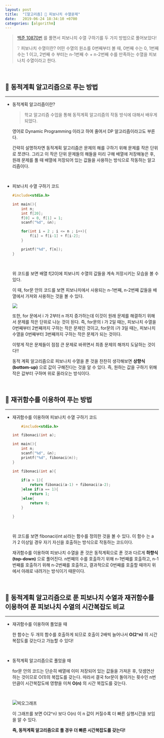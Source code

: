 ```yaml
---
layout: post
title:  "[알고리즘] 🐪 피보나치 수열문제"
date:   2019-06-24 18:34:10 +0700
categories: [algorithm]
---
```


> [백준 10870번](https://www.acmicpc.net/problem/10870) 를 풀면서 피보나치 수열 구하기를 두 가지 방법으로 풀어보았다!
>
> ❔ 피보나치 수열이란?
> 어떤 수열의 원소를 0번째부터 볼 때, 0번째 수는 0, 1번째 수는 1 이고, 2번째 수 부터는 n-1번째 수 + n-2번째 수를 만족하는 수열을 피보나치 수열이라고 한다. 

<br>

## 🏢 동적계획 알고리즘으로 푸는 방법
---

- 동적계획 알고리즘이란?

	> 학교 알고리즘 수업을 통해 동적계획 알고리즘의 작동 방식에 대해서 배우게 되었다. 

	영어로 Dynamic Programming 이라고 하여 줄여서 DP 알고리즘이라고도 부른다.

	간략히 설명하자면 동적계획 알고리즘은 문제의 해를 구하기 위해 문제를 작은 단위로 쪼갠다. 그리고 이 작은 단위 문제들의 해들을 미리 구해 배열에 저장해놓은 후, 원래 문제를 풀 때 배열에 저장되어 있는 값들을 사용하는 방식으로 작동하는 알고리즘이다.

	<br>

- 피보나치 수열 구하기 코드

	~~~c
	#include<stdio.h>

	int main(){
		int n;
		int f[20];  
		f[0] = 0, f[1] = 1;
		scanf("%d", &n);
	
		for(int i = 2 ; i <= n ; i++){
			f[i] = f[i-1] + f[i-2];
		}
	
		printf("%d", f[n]);
	}
	~~~

	<br>

	위 코드를 보면 배열 f[20]에 피보나치 수열의 값들을 계속 저장시키는 모습을 볼 수 있다. 

	이 때, for문 안의 코드를 보면 피보나치에서 사용되는 n-1번째, n-2번째 값들을 배열에서 가져와 사용하는 것을 볼 수 있다. 

	<img src = "https://user-images.githubusercontent.com/31889335/59999639-72b4e380-969d-11e9-81d7-c2ab02fbf6dc.PNG" >

	<br>

	또한, for 문에서 i 가 2부터 n 까지 증가하는데 이것이 원래 문제를 해결하기 위해서 문제를 작은 단위로 나눈 것이 된다. 즉, for문의 i 가 2일 때는, 피보나치 수열을 0번째부터 2번째까지 구하는 작은 문제인 것이고, for문의 i가 3일 때는, 피보나치 수열을 0번째부터 3번째까지 구하는 작은 문제가 되는 것이다.

	이렇게 작은 문제들이 점점 큰 문제로 바뀌면서 최종 문제의 해까지 도달하는 것이다!!

	동적 계획 알고리즘으로 피보나치 수열을 푼 것을 찬찬히 생각해보면 __상향식(bottom-up)__ 으로 값이 구해진다는 것을 알 수 있다. 즉, 원하는 값을 구하기 위해 작은 값부터 구하며 위로 올라오는 방식이다.

	<br>

## 📢 재귀함수를 이용하여 푸는 방법
---

- 재귀함수를 이용하여 피보나치 수열 구하기 코드

	~~~c
		#include<stdio.h>

	int fibonaci(int a);

	int main(){
		int n;
		scanf("%d", &n);
		printf("%d", fibonaci(n));
	} 

	int fibonaci(int a){
		
		if(a > 1){
			return fibonaci(a-1) + fibonaci(a-2);	
		}else if(a == 1){
			return 1;
		}else{
			return 0;
		}
		
	}
	~~~

	<br>

	위 코드를 보면 fibonaci(int a)라는 함수를 정의한 것을 볼 수 있다. 이 함수 는 a 가 2 이상일 경우 자기 자신을 호출하는 방식으로 작동하는 코드이다. 

	재귀함수를 이용하여 피보나치 수열을 푼 것은 동적계획으로 푼 것과 다르게 __하향식(top-down)__ 으로 풀어진다. n번째의 수를 호출하기 위해 n-1번째를 호출하고, n-1번째를 호출하기 위해 n-2번째를 호출하고, 결과적으로 0번째를 호출할 때까지 위에서 아래로 내려가는 방식이기 때문이다.

	<br>

## 💁 동적계획 알고리즘으로 푼 피보나치 수열과 재귀함수를 이용하여 푼 피보나치 수열의 시간복잡도 비교
---

- 재귀함수를 이용하여 풀었을 때

	한 함수는 두 개의 함수를 호출하게 되므로 호출이 2배씩 늘어나서 __O(2^n)__ 의 시간복잡도를 갖는다고 가늠할 수 있다!

	<br>

- 동적계획 알고리즘으로 풀었을 때

	for문 안의 코드는 단순히 배열에 이미 저장되어 있는 값들을 가져온 후, 덧셈연산 하는 것이므로 O(1)의 복잡도를 갖는다. 따라서 결국 for문이 돌아가는 횟수인 n번만큼이 시간복잡도에 영향을 미쳐 __O(n)__ 의 시간 복잡도를 갖는다.

	<br>

	![빅오그래프](https://user-images.githubusercontent.com/31889335/57003736-a1658f00-6c03-11e9-89f8-3e814df31eee.PNG) 

	이 그래프를 보면 O(2^n) 보다 O(n) 이 n 값이 커질수록 더 빠른 실행시간을 보임을 알 수 있다. 

	__즉, 동적계획 알고리즘으로 풀 경우 더 빠른 시간복잡도를 갖는다!__ 